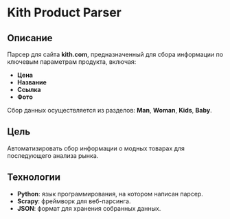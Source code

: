 # Kith Product Parser

## Описание
Парсер для сайта **kith.com**, предназначенный для сбора информации по ключевым параметрам продукта, включая:
- **Цена**
- **Название**
- **Ссылка**
- **Фото**

Сбор данных осуществляется из разделов: **Man**, **Woman**, **Kids**, **Baby**.

## Цель
Автоматизировать сбор информации о модных товарах для последующего анализа рынка.

## Технологии
- **Python**: язык программирования, на котором написан парсер.
- **Scrapy**: фреймворк для веб-парсинга.
- **JSON**: формат для хранения собранных данных.